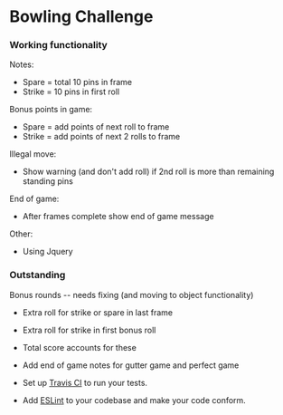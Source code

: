 
Bowling Challenge
=================

### Working functionality

Notes:
* Spare = total 10 pins in frame
* Strike = 10 pins in first roll

Bonus points in game:
* Spare = add points of next roll to frame
* Strike = add points of next 2 rolls to frame

Illegal move:
* Show warning (and don't add roll) if 2nd roll is more than remaining standing pins

End of game:
* After frames complete show end of game message

Other:
* Using Jquery

### Outstanding

Bonus rounds -- needs fixing (and moving to object functionality)
* Extra roll for strike or spare in last frame
* Extra roll for strike in first bonus roll
* Total score accounts for these

* Add end of game notes for gutter game and perfect game
* Set up [Travis CI](https://travis-ci.org) to run your tests.
* Add [ESLint](http://eslint.org/) to your codebase and make your code conform.
